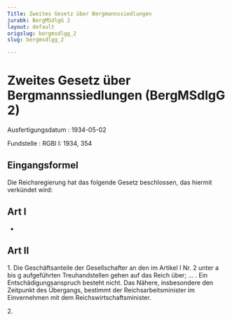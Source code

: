 ```yaml
---
Title: Zweites Gesetz über Bergmannssiedlungen
jurabk: BergMSdlgG 2
layout: default
origslug: bergmsdlgg_2
slug: bergmsdlgg_2

---
```


# Zweites Gesetz über Bergmannssiedlungen (BergMSdlgG 2)

Ausfertigungsdatum
:   1934-05-02

Fundstelle
:   RGBl I: 1934, 354



## Eingangsformel

Die Reichsregierung hat das folgende Gesetz beschlossen, das hiermit
verkündet wird:


## Art I

-


## Art II

1\. Die Geschäftsanteile der Gesellschafter an den im Artikel I Nr. 2
unter a bis g aufgeführten Treuhandstellen gehen auf das Reich über;
... . Ein Entschädigungsanspruch besteht nicht. Das Nähere,
insbesondere den Zeitpunkt des Übergangs, bestimmt der
Reichsarbeitsminister              im Einvernehmen mit dem
Reichswirtschaftsminister.

2\.

